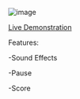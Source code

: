 ![image](https://github.com/JeremyGroce/snake/assets/108232216/ace49903-297b-4ec6-9ffe-8a1f7e7b8801)


[Live Demonstration](https://jeremygroce.github.io/snake/src/index.html)

Features: 

-Sound Effects

-Pause 

-Score
